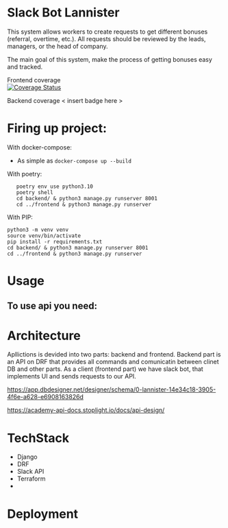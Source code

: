 # Slack Bot Lannister

This system allows workers to create requests to get different bonuses (referral, overtime, etc.). 
All requests should be reviewed by the leads, managers, or the head of company. 

The main goal of this system, make the process of getting bonuses easy and tracked.


Frontend coverage  
[![Coverage Status](https://coveralls.io/repos/github/COXIT-CO/lannister_bot/badge.svg)](https://coveralls.io/github/COXIT-CO/lannister_bot)

Backend coverage
< insert badge here >

# Firing up project:
With docker-compose:

- As simple as ```docker-compose up --build```

With poetry:

```
   poetry env use python3.10
   poetry shell
   cd backend/ & python3 manage.py runserver 8001
   cd ../frontend & python3 manage.py runserver
```

With PIP:
```
python3 -m venv venv
source venv/bin/activate
pip install -r requirements.txt
cd backend/ & python3 manage.py runserver 8001
cd ../frontend & python3 manage.py runserver
```
# Usage 
To use api you need:
- 

# Architecture

Apllictions is devided into two parts: backend and frontend. Backend part is an API on DRF that provides all commands and comunicatin between clinet DB and other parts. As a client (frontend part) we have slack bot, that implements UI and sends requests to our API. 

https://app.dbdesigner.net/designer/schema/0-lannister-14e34c18-3905-4f6e-a628-e6908163826d 

https://academy-api-docs.stoplight.io/docs/api-design/


# TechStack 

- Django
- DRF
- Slack API
- Terraform
- 

# Deployment

# 